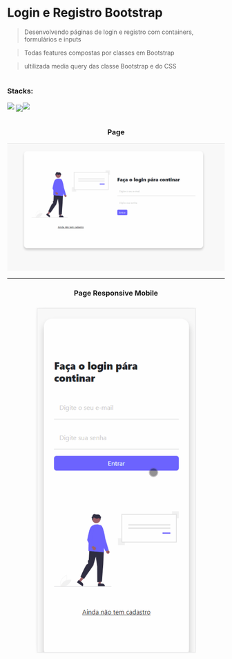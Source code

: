 # Login e Registro Bootstrap

> Desenvolvendo páginas de login e registro com containers, formulários e inputs

> Todas features compostas por classes em Bootstrap

> ultilizada media query das classe Bootstrap e do CSS

#

### Stacks:

<div style="align-items: center">
<img src="https://cdn.jsdelivr.net/gh/devicons/devicon/icons/html5/html5-original.svg" width=50/>
<img style="margin: 0px 0px -5px" src="https://cdn.jsdelivr.net/gh/devicons/devicon/icons/bootstrap/bootstrap-original-wordmark.svg" width=60/><img src="https://cdn.jsdelivr.net/gh/devicons/devicon/icons/css3/css3-original-wordmark.svg" width=60/>
</div>

#

<div style="text-align: center">

<h3>Page</h3>

<img src="./assets/images/pageloginbootstrap.gif" />

<hr>

<h3>Page Responsive Mobile<h3>

<img src="assets/images/responsivepageloginbootstrap.gif" height="800">

</div>
